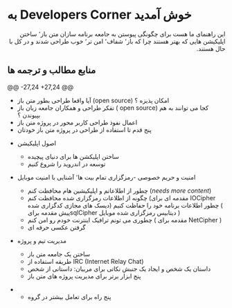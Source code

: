 # به Developers Corner خوش آمدید
 
<div dir="rtl">این راهنمای ما هست برای چگونگی  پیوستن به جامعه برنامه سازان متن باز٬‌ ساختن اپلیکیشن هایی که بهتر هستند چرا که باز٬ شفاف٬ امن تر٬ خوب طراحی شدند و در کل با حال هستند.</div>
 
 
 ## منابع مطالب و ترجمه ها
 @@ -27,24 +27,24 @@
   - آیا واقعا طراحی بطور متن باز (open source) امکان پذیزه ؟ 
   - تفکر طراحی و  همکاران جامعه زبان باز ( open source) کجا می توانند به هم بپیوندن ؟  
   -  اعمال نفوذ طراحی کاربر محور در پروژه متن باز
   - پنج قدم تا استفاده از طراحی در پروژه متن باز خودتان
 
 * اصول اپلیکیشن
   - ساختن اپلیکشن ها برای دنیای پیچیده 
   - توسعه در اندروید را شروع کنیم
 
 * امنیت و حریم خصوصی
   -رمزگزاری تمام بیت ها٬  آشنایی با امنیت موبایل
   - چطور از اطلاعاتم و اپلیکیشین هام محافظت کنم (*needs more content*)
   - چگونه از اطلاعات رمزگزاری شده محافظت کنم (مقدمه ای برای IOCipher دیسک های مجازی کدگزاری شده)
   چطور اطلاعات برنامه خود را حفاظت کنیم ( پیش مقدمه برایsqlCipher دیتابیس رمزگزاری شده موبایل ) 
   - چطوری می تونم ترافیک اینترنت خودم رو امن کنم ( مقدمه برای NetCipher )
   - گرفتن عکسی حرفه ای
 
 * مدیریت تیم و پروژه
   - ساختن یک جامعه متن باز
   - طریقه استفاده از IRC (Internet Relay Chat)
   - داستان  یک شخص و ایجاد یک جنبش
   	نکاتی برای مربیان: داستانی از شخص 
   - پنج ابزار برتر برای مدیریت پروژه های متن باز
-  - پنج راه برای تعامل بیشتر در گروه
